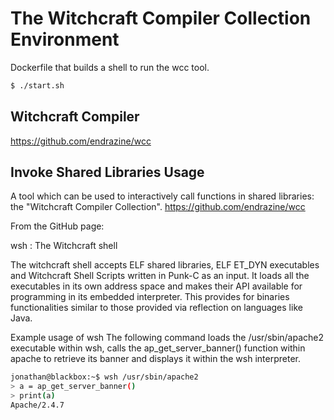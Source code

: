 # The Witchcraft Compiler Collection Environment

Dockerfile that builds a shell to run the wcc tool.

```bash
$ ./start.sh
```

## Witchcraft Compiler

https://github.com/endrazine/wcc

## Invoke Shared Libraries Usage

A tool which can be used to interactively call functions in shared libraries: the "Witchcraft Compiler Collection". https://github.com/endrazine/wcc

From the GitHub page:

wsh : The Witchcraft shell

The witchcraft shell accepts ELF shared libraries, ELF ET_DYN executables and Witchcraft Shell Scripts written in Punk-C as an input. It loads all the executables in its own address space and makes their API available for programming in its embedded interpreter. This provides for binaries functionalities similar to those provided via reflection on languages like Java.

Example usage of wsh The following command loads the  /usr/sbin/apache2 executable within wsh, calls the ap_get_server_banner() function within apache to retrieve its banner and displays it within the wsh interpreter.

```bash
jonathan@blackbox:~$ wsh /usr/sbin/apache2
> a = ap_get_server_banner()
> print(a)
Apache/2.4.7
```

